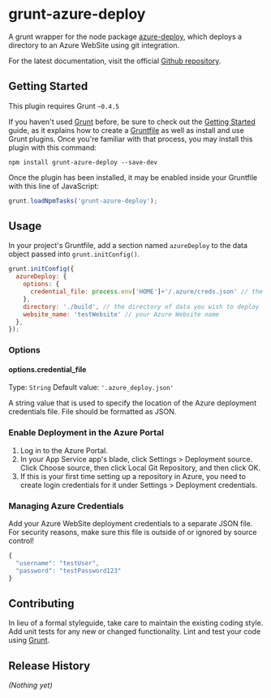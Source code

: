 # grunt-azure-deploy

A grunt wrapper for the node package [azure-deploy](https://www.npmjs.com/package/azure-deploy), which deploys a directory to an Azure WebSite using git integration.

For the latest documentation, visit the official [Github repository](https://github.com/mncrff/grunt-azure-deploy).

## Getting Started
This plugin requires Grunt `~0.4.5`

If you haven't used [Grunt](http://gruntjs.com/) before, be sure to check out the [Getting Started](http://gruntjs.com/getting-started) guide, as it explains how to create a [Gruntfile](http://gruntjs.com/sample-gruntfile) as well as install and use Grunt plugins. Once you're familiar with that process, you may install this plugin with this command:

```shell
npm install grunt-azure-deploy --save-dev
```

Once the plugin has been installed, it may be enabled inside your Gruntfile with this line of JavaScript:

```js
grunt.loadNpmTasks('grunt-azure-deploy');
```

## Usage

In your project's Gruntfile, add a section named `azureDeploy` to the data object passed into `grunt.initConfig()`.

```js
grunt.initConfig({
  azureDeploy: {
    options: {
      credential_file: process.env['HOME']+'/.azure/creds.json' // the location and name of your Azure credentials stored as JSON
    },
    directory: './build', // the directory of data you wish to deploy
    website_name: 'testWebsite' // your Azure Website name
  },
});
```

### Options
#### options.credential_file
Type: `String`
Default value: `'.azure_deploy.json'`

A string value that is used to specify the location of the Azure deployment credentials file. File should be formatted as JSON.

### Enable Deployment in the Azure Portal

1. Log in to the Azure Portal.
2. In your App Service app's blade, click Settings > Deployment source. Click Choose source, then click Local Git Repository, and then click OK.
3. If this is your first time setting up a repository in Azure, you need to create login credentials for it under Settings > Deployment credentials.

### Managing Azure Credentials

Add your Azure WebSite deployment credentials to a separate JSON file. For security reasons, make sure this file is outside of or ignored by source control!

```js
{
  "username": "testUser",
  "password": "testPassword123"
}
```

## Contributing
In lieu of a formal styleguide, take care to maintain the existing coding style. Add unit tests for any new or changed functionality. Lint and test your code using [Grunt](http://gruntjs.com/).

## Release History
_(Nothing yet)_
